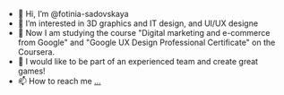 - 👋 Hi, I’m @fotinia-sadovskaya
- 👀 I’m interested in 3D graphics and IT design, and UI/UX designe
- 🌱 Now I am studying the course "Digital marketing and e-commerce from Google" and "Google UX Design Professional Certificate" on the Coursera.
- 💞️ I would like to be part of an experienced team and create great games!
- 📫 How to reach me [...](https://www.linkedin.com/in/fotinia-sadovskaya-361007216/)

<!---
fotinia-sadovskaya/fotinia-sadovskaya is a ✨ special ✨ repository because its `README.md` (this file) appears on your GitHub profile.
You can click the Preview link to take a look at your changes.
--->
